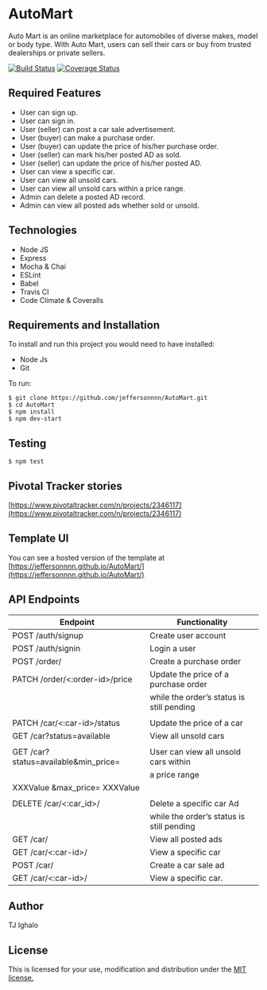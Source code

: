 # AutoMart

Auto Mart is an online marketplace for automobiles of diverse makes, model or body type. With
Auto Mart, users can sell their cars or buy from trusted dealerships or private sellers.

[![Build Status](https://travis-ci.com/jeffersonnnn/AutoMart.svg?branch=feature)](https://travis-ci.com/jeffersonnnn/AutoMart) [![Coverage Status](https://coveralls.io/repos/github/jeffersonnnn/AutoMart/badge.svg?branch=feature)](https://coveralls.io/github/jeffersonnnn/AutoMart?branch=feature)

## Required Features

- User can sign up.
- User can sign in.
- User (seller) can post a car sale advertisement.
- User (buyer) can make a purchase order.
- User (buyer) can update the price of his/her purchase order.
- User (seller) can mark his/her posted AD as sold.
- User (seller) can update the price of his/her posted AD.
- User can view a specific car.
- User can view all unsold cars.
- User can view all unsold cars within a price range.
- Admin can delete a posted AD record.
- Admin can view all posted ads whether sold or unsold.

## Technologies

- Node JS
- Express
- Mocha & Chai
- ESLint
- Babel
- Travis CI
- Code Climate & Coveralls

## Requirements and Installation

To install and run this project you would need to have installed:

- Node Js
- Git

To run:

```
$ git clone https://github.com/jeffersonnnn/AutoMart.git
$ cd AutoMart
$ npm install
$ npm dev-start
```

## Testing

```
$ npm test
```

## Pivotal Tracker stories

[https://www.pivotaltracker.com/n/projects/2346117](https://www.pivotaltracker.com/n/projects/2346117)

## Template UI

You can see a hosted version of the template at [https://jeffersonnnn.github.io/AutoMart/](https://jeffersonnnn.github.io/AutoMart/)

## API Endpoints

| Endpoint                              | Functionality                             |
| ------------------------------------- | ----------------------------------------- |
| POST /auth/signup                     | Create user account                       |
| POST /auth/signin                     | Login a user                              |
| POST /order/                          | Create a purchase order                   |
| PATCH /order/<:order-id>/price        | Update the price of a purchase order      |
|                                       | while the order’s status is still pending |
|                                       |                                           |
| PATCH /car/<:car-id>/status           | Update the price of a car                 |
| GET /car?status=available             | View all unsold cars                      |
|                                       |                                           |
| GET /car?status=available&min_price=​ | User can view all unsold cars within      |
|                                       | a price range                             |
| XXXValue​ &max_price=​ XXXValue       |                                           |
|                                       |                                           |
| DELETE /car/<:car_id>/                | Delete a specific car Ad                  |
|                                       | while the order’s status is still pending |
| GET /car/                             | View all posted ads                       |
| GET /car/<:car-id>/                   | View a specific car                       |
| POST /car/                            | Create a car sale ad                      |
| GET /car/<:car-id>/                   | View a specific car.                      |

## Author

TJ Ighalo

## License

This is licensed for your use, modification and distribution under the [MIT license.](https://opensource.org/licenses/MIT)
